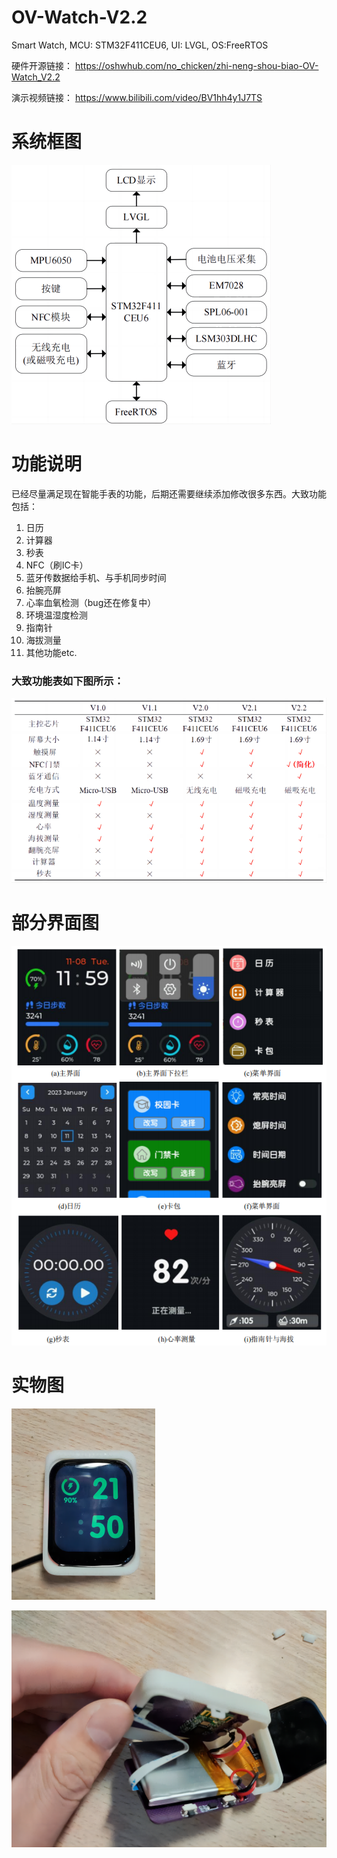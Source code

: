 # OV-Watch-V2.2
Smart Watch, MCU: STM32F411CEU6, UI: LVGL, OS:FreeRTOS 

硬件开源链接：
https://oshwhub.com/no_chicken/zhi-neng-shou-biao-OV-Watch_V2.2

演示视频链接：
https://www.bilibili.com/video/BV1hh4y1J7TS

# 系统框图

![手表系统框图](.\images\手表系统框图.png)

# 功能说明
已经尽量满足现在智能手表的功能，后期还需要继续添加修改很多东西。大致功能包括：

1. 日历
2. 计算器
3. 秒表
4. NFC（刷IC卡）
5. 蓝牙传数据给手机、与手机同步时间
6. 抬腕亮屏
7. 心率血氧检测（bug还在修复中）
8. 环境温湿度检测
9. 指南针
10. 海拔测量
11. 其他功能etc.

### 大致功能表如下图所示：

![各版本功能表](.\images\各版本功能表.png)

# 部分界面图

<img src=".\images\界面.jpg" alt="界面"  />

# 实物图

![实物充电](.\images\实物充电图.png)

![实物拆解图](.\images\实物拆解图.png)
